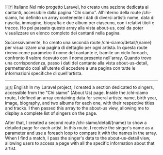 🇮🇹 Italiano
Nel mio progetto Laravel, ho creato una sezione dedicata ai cantanti, accessibile dalla pagina "Chi siamo".
All'interno della route /chi-siamo, ho definito un array contenente i dati di diversi artisti: nome, data di nascita, immagine, biografia e due album per ciascuno, con i relativi titoli e tracce.
Ho poi passato questo array alla vista about-us, così da poter visualizzare un elenco completo dei cantanti nella pagina.

Successivamente, ho creato una seconda route /chi-siamo/detail/{name} per visualizzare una pagina di dettaglio per ogni artista.
In questa route ricevo come parametro il nome del cantante e, tramite un ciclo foreach, confronto il valore ricevuto con il nome presente nell'array. Quando trovo una corrispondenza, passo i dati del cantante alla vista about-us-detail, permettendo così all'utente di accedere a una pagina con tutte le informazioni specifiche di quell'artista.


----------------------------------------------------------------------------------------------------------------------------------------------------------------------------------------------

🇺🇸 English
In my Laravel project, I created a section dedicated to singers, accessible from the "Chi siamo" (About Us) page.
Inside the /chi-siamo route, I defined an array containing data for several artists: name, birth year, image, biography, and two albums for each one, with their respective titles and tracks.
I then passed this array to the about-us view, allowing me to display a complete list of singers on the page.

After that, I created a second route /chi-siamo/detail/{name} to show a detailed page for each artist.
In this route, I receive the singer's name as a parameter and use a foreach loop to compare it with the names in the array. When I find a match, I pass the singer's data to the about-us-detail view, allowing users to access a page with all the specific information about that artist.

